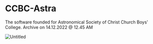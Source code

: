 # CCBC-Astra
The software founded for Astronomical Society of Christ Church Boys' College.
Archive on 14.12.2022 @ 12.45 AM

![Untitled](https://user-images.githubusercontent.com/95101859/184534674-06661cf6-6eb2-4d64-95de-b50b442c8461.png)

